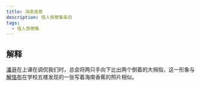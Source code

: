 ```yaml
---
title: 海南香蕉
description: 恪人族梗集条目
tags:
  - 恪人族梗集
---
```


## 解释

[潘哥](潘哥)在上课在调侃我们时，总会将两只手向下比出两个倒着的大拇指，这一形象与[解恪布](解恪布)在学校五楼发现的一张写着海南香蕉的照片相似。
